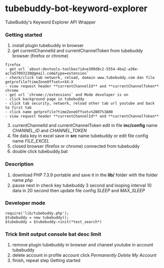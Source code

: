 tubebuddy-bot-keyword-explorer
==

TubeBuddy's Keyword Explorer API Wrapper 

### Getting started
1. install plugin tubebuddy in browser
2. get currentChannelId and currentChannelToken from tubebuddy browser (firefox or chrome)
```
firefox
- get url `about:devtools-toolbox?id=e389d8c2-5554-4ba2-a36e-ac7a57093130@gmail.com&type=extension`
- check/click tab network, reload, domain www.tubebuddy.com dan file getprofile?timeZoneOffset=+XX:X
- view request header **currentChannelId** and **currentChannelToken**
chrome
- get url `chrome://extensions` and Mode developer is on
- click background page in tubebuddy
- click tab security, network, reload other tab url youtube and back to first tab
- click name getprofile?timeZoneOffset=%2B07%3A00
- view request header **currentChannelId** and **currentChannelToken**
```
3. currentChannelId and currentChannelToken edit in file **inc/config** name *CHANNEL_ID* and *CHANNEL_TOKEN*
4. file data key in excel save in **src** name tubebuddy or edit file config name *FILE_EXCEL*
5. closed browser (firefox or chrome) connected from tubebuddy
6. double click tubebuddy.bat
### Description
1. download PHP 7.3.9 portable and save it in the **lib/** folder with the folder name *php*
2. pause next in check key tubebuddy 3 second and looping interval 10 data in 20 second then update file config *SLEEP* and *MAX_SLEEP*
### Developer mode
```
require('lib/tubebuddy.php');
$tubebuddy = new tubebuddy();
$tubebuddy = $tubebuddy->init(*text_search*)
```
### Trick limit output console bat desc limit 
1. remove plugin tubebuddy in browser and chaneel youtube in account tubebuddy
2. delete account in profile account click *Permanently Delete My Account*
3. finish, repeat step Getting started

